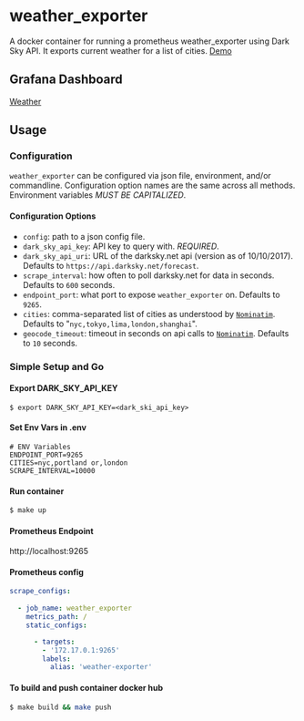 # weather_exporter

A docker container for running a prometheus weather_exporter using Dark Sky API. It exports current weather for a list of cities. [Demo](https://github.com/celliott/telemetry)

## Grafana Dashboard
[Weather](https://grafana.com/dashboards/2441)

## Usage

### Configuration

`weather_exporter` can be configured via json file, environment, and/or commandline.
Configuration option names are the same across all methods. Environment variables _MUST BE CAPITALIZED_.

#### Configuration Options

 - `config`: path to a json config file.
 - `dark_sky_api_key`: API key to query with. _REQUIRED_.
 - `dark_sky_api_uri`: URL of the darksky.net api (version as of 10/10/2017). Defaults to `https://api.darksky.net/forecast`.
 - `scrape_interval`: how often to poll darksky.net for data in seconds. Defaults to `600` seconds.
 - `endpoint_port`: what port to expose `weather_exporter` on. Defaults to `9265`.
 - `cities`: comma-separated list of cities as understood by [`Nominatim`](https://wiki.openstreetmap.org/wiki/Nominatim). Defaults to "`nyc,tokyo,lima,london,shanghai`".
 - `geocode_timeout`: timeout in seconds on api calls to [`Nominatim`](https://wiki.openstreetmap.org/wiki/Nominatim). Defaults to `10` seconds.

### Simple Setup and Go

#### Export DARK_SKY_API_KEY
```
$ export DARK_SKY_API_KEY=<dark_ski_api_key>
```

#### Set Env Vars in .env
```
# ENV Variables
ENDPOINT_PORT=9265
CITIES=nyc,portland or,london
SCRAPE_INTERVAL=10000
```

#### Run container
```bash
$ make up
```

#### Prometheus Endpoint

http://localhost:9265

#### Prometheus config
```yaml
scrape_configs:
          
  - job_name: weather_exporter
    metrics_path: /
    static_configs:

      - targets:
        - '172.17.0.1:9265'
        labels:
          alias: 'weather-exporter'
 ```

#### To build and push container docker hub
```bash
$ make build && make push
```
